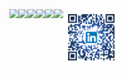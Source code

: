 <a href="https://github-readme-stats.vercel.app/api?username=m-alorda&count_private=true&show_icons=true&disable_animations=true&icon_color=091429&text_color=2b2661&bg_color=40,FECB4B,c47356&title_color=0d0659">
  <img align="left" src="https://github-readme-stats.vercel.app/api?username=m-alorda&count_private=true&show_icons=true&disable_animations=true&icon_color=091429&text_color=2b2661&bg_color=40,FECB4B,c47356&title_color=0d0659"/>
</a>
<a href="https://github-readme-stats.vercel.app/api?username=m-alorda&count_private=true&show_icons=true&disable_animations=true&icon_color=480d82&text_color=3f3f40&bg_color=40,fecb4b,e04e43&title_color=202021">
  <img align="left" src="https://github-readme-stats.vercel.app/api?username=m-alorda&count_private=true&show_icons=true&disable_animations=true&icon_color=480d82&text_color=3f3f40&bg_color=40,fecb4b,e04e43&title_color=202021"/>
</a>
<a href="https://github-readme-stats.vercel.app/api?username=m-alorda&count_private=true&show_icons=true&disable_animations=true&icon_color=010000&text_color=0c061c&bg_color=40,fecb4b,e04e43&title_color=010000&hide_border=true&border_radius=20">
  <img align="left" src="https://github-readme-stats.vercel.app/api?username=m-alorda&count_private=true&show_icons=true&disable_animations=true&icon_color=010000&text_color=0c061c&bg_color=40,fecb4b,e04e43&title_color=010000&hide_border=true&border_radius=20"/>
</a>
<a href="https://github-readme-stats.vercel.app/api?username=m-alorda&count_private=true&show_icons=true&disable_animations=true&theme=monokai&border_radius=20">
  <img align="left" src="https://github-readme-stats.vercel.app/api?username=m-alorda&count_private=true&show_icons=true&disable_animations=true&theme=monokai&border_radius=20"/>
</a>
<a href="https://github-readme-stats.vercel.app/api/top-langs/?username=m-alorda&hide=html&theme=monokai&border_radius=20">
  <img align="left" src="https://github-readme-stats.vercel.app/api/top-langs/?username=m-alorda&hide=html&theme=monokai&border_radius=20"/>
</a>
<a href="https://github-readme-stats.vercel.app/api/top-langs/?username=m-alorda&layout=compact&hide=html&theme=monokai&border_radius=20">
  <img align="left" src="https://github-readme-stats.vercel.app/api/top-langs/?username=m-alorda&layout=compact&hide=html&theme=monokai&border_radius=20"/>
</a>
<a href="https://www.linkedin.com/in/miguel-alorda/">
  <img align="left" height="20%" width="20%"  src="https://github.com/m-alorda/qr-generator/blob/main/example/with-icon/linkedin-qr.png"/>
</a>
